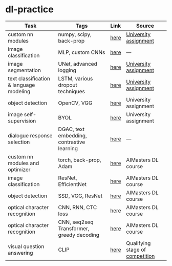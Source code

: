 # dl-practice

| Task                  | Tags              | Link                                                     | Source                                                       |
| --------------------- | ------------------------------------------------------------ | ------------------------------------------------------------ | --------------------- |
| custom nn modules | numpy, scipy, back-prop | [here](https://github.com/voorhs/dl-practice/tree/main/numpy-nn) | [University assignment](https://github.com/mmp-practicum-team/mmp_practicum_spring_2023/blob/main/Tasks/Task%2001/task_01.ipynb) |
| image classification | MLP, custom CNNs | [here](https://github.com/voorhs/dl-practice/tree/main/image-classification-mnist-cifar) | —                                                            |
| image segmentation | UNet, advanced logging | [here](https://github.com/voorhs/dl-practice/tree/main/image-segmentation) | [University assignment](https://github.com/mmp-practicum-team/mmp_practicum_spring_2023/blob/main/Tasks/Task%2002/task_02.ipynb) |
| text classification & language modeling | LSTM, various dropout techniques | [here](https://github.com/voorhs/dl-practice/tree/main/rnn-text-classification-language-modeling) | [University assignment](https://github.com/mmp-practicum-team/mmp_practicum_spring_2023/blob/main/Tasks/Task%2003/task_03.ipynb) |
| object detection | OpenCV, VGG | [here](https://github.com/voorhs/dl-practice/tree/main/object-detection) | University assignment |
| image self-supervision | BYOL | [here](https://github.com/voorhs/dl-practice/tree/main/byol) | University assignment |
| dialogue response selection | DGAC, text embedding, contrastive learning | [here](https://github.com/voorhs/dl-practice/tree/main/response-selection) | — |
| custom nn modules and optimizer | torch, back-prop, Adam | [here](https://github.com/voorhs/dl-practice/tree/main/back-prop) | AIMasters DL course |
| image classification | ResNet, EfficientNet | [here](https://github.com/voorhs/dl-practice/tree/main/image-classification-tiny-image-net) | AIMasters DL course |
| object detection | SSD, VGG, ResNet | [here](https://github.com/voorhs/dl-practice/tree/main/object-detection) | AIMasters DL course |
| optical character recognition | CNN, RNN, CTC loss | [here](https://github.com/voorhs/dl-practice/tree/main/crnn-text-recognition) | AIMasters DL course |
| optical character recognition | CNN, seq2seq Transformer, greedy decoding | [here](https://github.com/voorhs/dl-practice/tree/main/transformer-text-recognition) | AIMasters DL course |
| visual question answering | CLIP | [here](https://github.com/voorhs/dl-practice/tree/main/vqa) | Qualifying stage of [competition](https://yandex.ru/profi/) |
